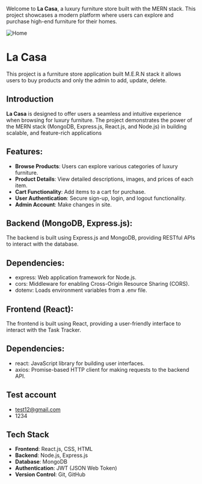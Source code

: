 

Welcome to **La Casa**, a luxury furniture store built with the MERN stack. This project showcases a modern platform where users can explore and purchase high-end furniture for their homes.



![Home](https://github.com/user-attachments/assets/ea31b631-726a-408a-a85c-43c4f6b6fbc1)

# La Casa

This project is a furniture store application built M.E.R.N stack it allows users to buy products and only the admin to add, update, delete.


## Introduction
**La Casa** is designed to offer users a seamless and intuitive experience when browsing for luxury furniture. The project demonstrates the power of the MERN stack (MongoDB, Express.js, React.js, and Node.js) in building scalable, and feature-rich applications

## Features:

- **Browse Products**: Users can explore various categories of luxury furniture.
- **Product Details**: View detailed descriptions, images, and prices of each item.
- **Cart Functionality**: Add items to a cart for purchase.
- **User Authentication**: Secure sign-up, login, and logout functionality.
- **Admin Account**: Make changes in site.

## Backend (MongoDB, Express.js):

The backend is built using Express.js and MongoDB, providing RESTful APIs to interact with the database.

## Dependencies:

- express: Web application framework for Node.js.
- cors: Middleware for enabling Cross-Origin Resource Sharing (CORS).
- dotenv: Loads environment variables from a .env file.


## Frontend (React):

The frontend is built using React, providing a user-friendly interface to interact with the Task Tracker.

## Dependencies:

- react: JavaScript library for building user interfaces.
- axios: Promise-based HTTP client for making requests to the backend API.

## Test account
- test12@gmail.com
- 1234


## Tech Stack
- **Frontend**: React.js, CSS, HTML
- **Backend**: Node.js, Express.js
- **Database**: MongoDB
- **Authentication**: JWT (JSON Web Token)
- **Version Control**: Git, GitHub
